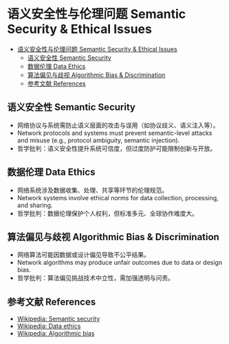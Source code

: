 # 语义安全性与伦理问题 Semantic Security & Ethical Issues


<!-- TOC START -->

- [语义安全性与伦理问题 Semantic Security & Ethical Issues](#语义安全性与伦理问题-semantic-security-ethical-issues)
  - [语义安全性 Semantic Security](#语义安全性-semantic-security)
  - [数据伦理 Data Ethics](#数据伦理-data-ethics)
  - [算法偏见与歧视 Algorithmic Bias & Discrimination](#算法偏见与歧视-algorithmic-bias-discrimination)
  - [参考文献 References](#参考文献-references)

<!-- TOC END -->

## 语义安全性 Semantic Security

- 网络协议与系统需防止语义层面的攻击与误用（如协议歧义、语义注入等）。
- Network protocols and systems must prevent semantic-level attacks and misuse (e.g., protocol ambiguity, semantic injection).
- 哲学批判：语义安全性提升系统可信度，但过度防护可能限制创新与开放。

## 数据伦理 Data Ethics

- 网络系统涉及数据收集、处理、共享等环节的伦理规范。
- Network systems involve ethical norms for data collection, processing, and sharing.
- 哲学批判：数据伦理保护个人权利，但标准多元、全球协作难度大。

## 算法偏见与歧视 Algorithmic Bias & Discrimination

- 网络算法可能因数据或设计偏见导致不公平结果。
- Network algorithms may produce unfair outcomes due to data or design bias.
- 哲学批判：算法偏见挑战技术中立性，需加强透明与问责。

## 参考文献 References

- [Wikipedia: Semantic security](https://en.wikipedia.org/wiki/Semantic_security)
- [Wikipedia: Data ethics](https://en.wikipedia.org/wiki/Data_ethics)
- [Wikipedia: Algorithmic bias](https://en.wikipedia.org/wiki/Algorithmic_bias)
